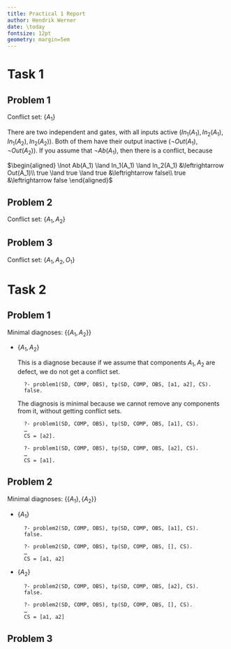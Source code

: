 ```yaml
---
title: Practical 1 Report
author: Hendrik Werner
date: \today
fontsize: 12pt
geometry: margin=5em
---
```


# Task 1
## Problem 1
Conflict set: $\{A_1\}$

There are two independent and gates, with all inputs active ($In_1(A_1), In_2(A_1), In_1(A_2), In_2(A_2)$). Both of them have their output inactive ($\lnot Out(A_1), \lnot Out(A_2)$). If you assume that $\lnot Ab(A_1)$, then there is a conflict, because

$\begin{aligned}
	\lnot Ab(A_1) \land In_1(A_1) \land In_2(A_1) &\leftrightarrow Out(A_1)\\
	true \land true \land true &\leftrightarrow false\\
	true &\leftrightarrow false
\end{aligned}$

## Problem 2
Conflict set: $\{A_1, A_2\}$

## Problem 3
Conflict set: $\{A_1, A_2, O_1\}$

# Task 2
## Problem 1
Minimal diagnoses: $\{\{A_1, A_2\}\}$

* $\{A_1, A_2\}$

	This is a diagnose because if we assume that components $A_1, A_2$ are defect, we do not get a conflict set.

		?- problem1(SD, COMP, OBS), tp(SD, COMP, OBS, [a1, a2], CS).
		false.

	The diagnosis is minimal because we cannot remove any components from it, without getting conflict sets.

		?- problem1(SD, COMP, OBS), tp(SD, COMP, OBS, [a1], CS).
		…
		CS = [a2].

		?- problem1(SD, COMP, OBS), tp(SD, COMP, OBS, [a2], CS).
		…
		CS = [a1].


## Problem 2
Minimal diagnoses: $\{\{A_1\}, \{A_2\}\}$

* $\{A_1\}$

		?- problem2(SD, COMP, OBS), tp(SD, COMP, OBS, [a1], CS).
		false.

		?- problem2(SD, COMP, OBS), tp(SD, COMP, OBS, [], CS).
		…
		CS = [a1, a2]

* $\{A_2\}$

		?- problem2(SD, COMP, OBS), tp(SD, COMP, OBS, [a2], CS).
		false.

		?- problem2(SD, COMP, OBS), tp(SD, COMP, OBS, [], CS).
		…
		CS = [a1, a2]

## Problem 3
